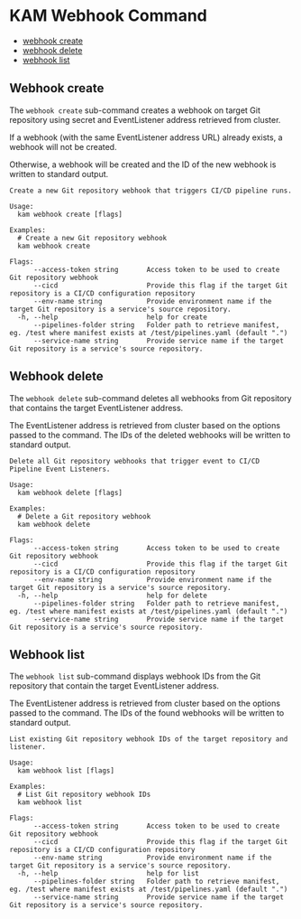 # KAM Webhook Command

* [webhook create](#Webhook-create)
* [webhook delete](#Webhook-delete)
* [webhook list](#Webhook-list)

## Webhook create

The `webhook create` sub-command creates a webhook on target Git repository using secret and EventListener address retrieved from cluster.

If a webhook (with the same EventListener address URL) already exists, a webhook will not be created.

Otherwise, a webhook will be created and the ID of the new webhook is written to standard output.

```
Create a new Git repository webhook that triggers CI/CD pipeline runs.

Usage:
  kam webhook create [flags]

Examples:
  # Create a new Git repository webhook
  kam webhook create

Flags:
      --access-token string       Access token to be used to create Git repository webhook
      --cicd                      Provide this flag if the target Git repository is a CI/CD configuration repository
      --env-name string           Provide environment name if the target Git repository is a service's source repository.
  -h, --help                      help for create
      --pipelines-folder string   Folder path to retrieve manifest, eg. /test where manifest exists at /test/pipelines.yaml (default ".")
      --service-name string       Provide service name if the target Git repository is a service's source repository.
```

## Webhook delete

The `webhook delete` sub-command deletes all webhooks from Git repository that contains the target EventListener address.

The EventListener address is retrieved from cluster based on the options passed to the command. The IDs of the deleted webhooks will be written to standard output.

```
Delete all Git repository webhooks that trigger event to CI/CD Pipeline Event Listeners.

Usage:
  kam webhook delete [flags]

Examples:
  # Delete a Git repository webhook
  kam webhook delete

Flags:
      --access-token string       Access token to be used to create Git repository webhook
      --cicd                      Provide this flag if the target Git repository is a CI/CD configuration repository
      --env-name string           Provide environment name if the target Git repository is a service's source repository.
  -h, --help                      help for delete
      --pipelines-folder string   Folder path to retrieve manifest, eg. /test where manifest exists at /test/pipelines.yaml (default ".")
      --service-name string       Provide service name if the target Git repository is a service's source repository.
```      

## Webhook list

The `webhook list` sub-command displays webhook IDs from the Git repository that contain the target EventListener address.

The EventListener address is retrieved from cluster based on the options passed to the command. The IDs of the found webhooks will be written to standard output.

```
List existing Git repository webhook IDs of the target repository and listener.

Usage:
  kam webhook list [flags]

Examples:
  # List Git repository webhook IDs
  kam webhook list

Flags:
      --access-token string       Access token to be used to create Git repository webhook
      --cicd                      Provide this flag if the target Git repository is a CI/CD configuration repository
      --env-name string           Provide environment name if the target Git repository is a service's source repository.
  -h, --help                      help for list
      --pipelines-folder string   Folder path to retrieve manifest, eg. /test where manifest exists at /test/pipelines.yaml (default ".")
      --service-name string       Provide service name if the target Git repository is a service's source repository.
```
